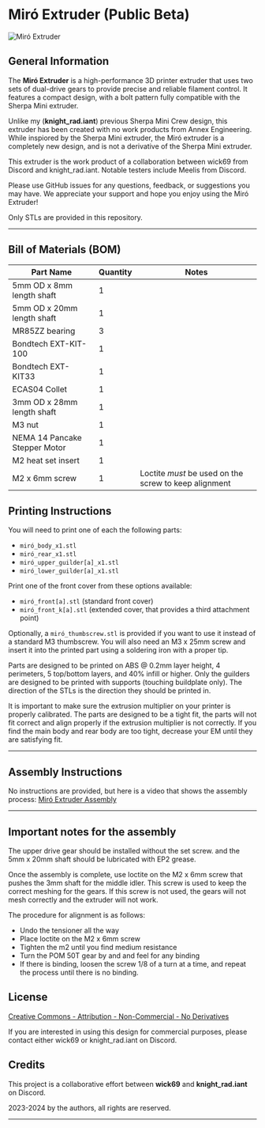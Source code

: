 # Miró Extruder (Public **Beta**)
![Miró Extruder](resources/images/miró_isometric.png)

## General Information

The **Miró Extruder** is a high-performance 3D printer extruder that uses two sets of dual-drive gears to provide precise and reliable filament control. It features a compact design, with a bolt pattern fully compatible with the Sherpa Mini extruder.

Unlike my (**knight_rad.iant**) previous Sherpa Mini Crew design, this extruder has been created with no work products from Annex Engineering.  While inspiored by the Sherpa Mini extruder, the Miró extruder is a completely new design, and is not a derivative of the Sherpa Mini extruder.

This extruder is the work product of a collaboration between wick69 from Discord and knight_rad.iant.  Notable testers include Meelis from Discord.

Please use GitHub issues for any questions, feedback, or suggestions you may have. We appreciate your support and hope you enjoy using the Miró Extruder!

Only STLs are provided in this repository.

---


## Bill of Materials (BOM)

| Part Name             | Quantity | Notes                          |
|-----------------------|----------|--------------------------------------|
| 5mm OD x 8mm length shaft          | 1        |               |
| 5mm OD x 20mm length shaft          | 1        |               |
| MR85ZZ bearing          | 3        |               |
| Bondtech EXT-KIT-100             | 1        |     |
| Bondtech EXT-KIT33       | 1        | |
| ECAS04 Collet | 1 | |
| 3mm OD x 28mm length shaft | 1 | |
| M3 nut | 1 | |
| NEMA 14 Pancake Stepper Motor | 1 | |
| M2 heat set insert | 1 | |
| M2 x 6mm screw | 1 | Loctite *must* be used on the screw to keep alignment|


## Printing Instructions
You will need to print one of each the following parts:

- `miró_body_x1.stl`
- `miró_rear_x1.stl`
- `miró_upper_guilder[a]_x1.stl`
- `miró_lower_guilder[a]_x1.stl`

Print one of the front cover from these options available:

- `miró_front[a].stl` (standard front cover)
- `miró_front_k[a].stl` (extended cover, that provides a third attachment point)

Optionally, a `miró_thumbscrew.stl` is provided if you want to use it instead of a standard M3 thumbscrew.  You will also need an M3 x 25mm screw and insert it into the printed part using a soldering iron with a proper tip.

Parts are designed to be printed on ABS @ 0.2mm layer height, 4 perimeters, 5 top/bottom layers, and 40% infill or higher.  Only the guilders are designed to be printed with supports (touching buildplate only).  The direction of the STLs is the direction they should be printed in.

It is important to make sure the extrusion multiplier on your printer is properly calibrated.  The parts are designed to be a tight fit, the parts will not fit correct and align properly if the extrusion multiplier is not correctly.  If you find the main body and rear body are too tight, decrease your EM until they are satisfying fit.

---

## Assembly Instructions

No instructions are provided, but here is a video that shows the assembly process: [Miró Extruder Assembly](resources/videos/miró_assembly.mp4)

---

## Important notes for the assembly

The upper drive gear should be installed without the set screw. and the 5mm x 20mm shaft should be lubricated with EP2 grease.

Once the assembly is complete, use loctite on the M2 x 6mm screw that pushes the 3mm shaft for the middle idler.  This screw is used to keep the correct meshing for the gears. If this screw is not used, the gears will not mesh correctly and the extruder will not work.

The procedure for alignment is as follows:
- Undo the tensioner all the way
- Place loctite on the M2 x 6mm screw
- Tighten the m2 until you find medium resistance
- Turn the POM 50T gear by and and feel for any binding
- If there is binding, loosen the screw 1/8 of a turn at a time, and repeat the process until there is no binding.

## License
[Creative Commons - Attribution - Non-Commercial - No Derivatives](LICENSE-CC-BY-NC-ND-4.0.md)

If you are interested in using this design for commercial purposes, please contact either wick69 or knight_rad.iant on Discord.

## Credits

This project is a collaborative effort between **wick69** and **knight_rad.iant** on Discord. 

2023-2024 by the authors, all rights are reserved.

---
